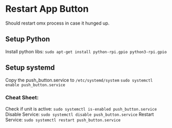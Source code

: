 # Restart App Button
Should restart omx process in case it hunged up.

## Setup Python
Install python libs:
`sudo apt-get install python-rpi.gpio python3-rpi.gpio`

## Setup systemd
Copy the push_button.service to `/etc/systemd/system`
`sudo systemctl enable push_button.service`

### Cheat Sheet:
Check if unit is active: `sudo systemctl is-enabled push_button.service`
Disable Service: `sudo systemctl disable push_button.service`
Restart Service: `sudo systemctl restart push_button.service`